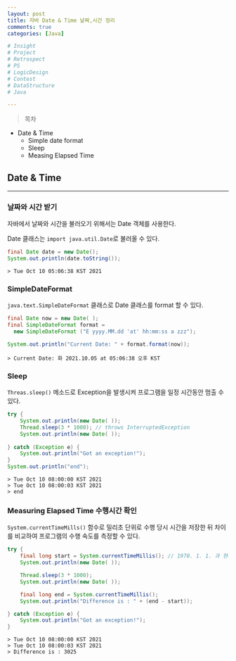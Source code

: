 ```yaml
---
layout: post
title: 자바 Date & Time 날짜,시간 정리
comments: true
categories: [Java]

# Insight
# Project
# Retrospect
# PS
# LogicDesign
# Contest
# DataStructure
# Java

---
```



>목차
- Date & Time
  - Simple date format
  - Sleep
  - Measing Elapsed Time

## Date & Time
---
### 날짜와 시간 받기

자바에서 날짜와 시간을 불러오기 위해서는 Date 객체를 사용한다.

Date 클래스는 `import java.util.Date`로 불러올 수 있다.

```java
final Date date = new Date();
System.out.println(date.toString()); 
```
```
> Tue Oct 10 05:06:38 KST 2021
```

### SimpleDateFormat

`java.text.SimpleDateFormat` 클래스로 Date 클래스를 format 할 수 있다.

```java
final Date now = new Date( );
final SimpleDateFormat format =
  new SimpleDateFormat ("E yyyy.MM.dd 'at' hh:mm:ss a zzz");

System.out.println("Current Date: " + format.format(now));
```
```
> Current Date: 화 2021.10.05 at 05:06:38 오후 KST
```

### Sleep

`Threas.sleep()` 메소드로 Exception을 발생시켜 프로그램을 일정 시간동안 멈출 수 있다.
```java
try {
    System.out.println(new Date( ));
    Thread.sleep(3 * 1000); // throws InterruptedException 
    System.out.println(new Date( ));
    
} catch (Exception e) {
    System.out.println("Got an exception!"); 
}
System.out.println("end");
```
```
> Tue Oct 10 08:00:00 KST 2021
> Tue Oct 10 08:00:03 KST 2021
> end
```

### Measuring Elapsed Time 수행시간 확인

`System.currentTimeMills()` 함수로 밀리초 단위로 수행 당시 시간을 저장한 뒤 차이를 비교하여 프로그램의 수행 속도를 측정할 수 있다.

```java
try {
    final long start = System.currentTimeMillis(); // 1970. 1. 1. 과 현재와의 차이 
    System.out.println(new Date( ));

    Thread.sleep(3 * 1000); 
    System.out.println(new Date( ));

    final long end = System.currentTimeMillis();
    System.out.println("Difference is : " + (end - start)); 

} catch (Exception e) {
    System.out.println("Got an exception!"); 
}
```
```
> Tue Oct 10 08:00:00 KST 2021
> Tue Oct 10 08:00:03 KST 2021
> Difference is : 3025
```